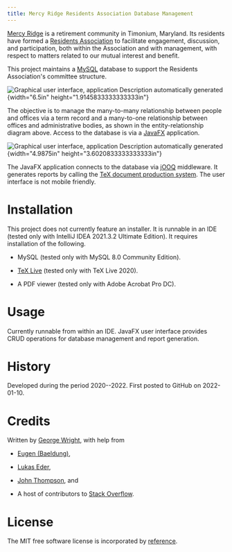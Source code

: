 ```yaml
---
title: Mercy Ridge Residents Association Database Management
---
```


[Mercy Ridge](https://mercyridge.com/) is a retirement community in Timonium, Maryland. Its residents have formed
a [Residents Association](https://mrra.online/) to facilitate engagement, discussion, and participation, both within the
Association and with management, with respect to matters related to our mutual interest and benefit.

This project maintains a [MySQL](https://www.mysql.com/) database to support the Residents Association's committee
structure.

![Graphical user interface, application Description automatically generated](C:/Users/Geo/Git/mrradb/media/image1.png)
{width="6.5in"
height="1.9145833333333333in"}

The objective is to manage the many-to-many relationship between people and offices via a term record and a many-to-one
relationship between offices and administrative bodies, as shown in the entity-relationship diagram above. Access to the
database is via a
[JavaFX](https://openjfx.io/) application.

![Graphical user interface, application Description automatically generated](C:/Users/Geo/Git/mrradb/media/image2.png)
{width="4.9875in"
height="3.6020833333333333in"}

The JavaFX application connects to the database via
[jOOQ](https://www.jooq.org/) middleware. It generates reports by calling
the [TeX document production system](https://tug.org/). The user interface is not mobile friendly.

# Installation

This project does not currently feature an installer. It is runnable in an IDE (tested only with IntelliJ IDEA 2021.3.2
Ultimate Edition). It requires installation of the following.

- MySQL (tested only with MySQL 8.0 Community Edition).

- [TeX Live](https://tug.org/texlive/) (tested only with TeX Live 2020).

- A PDF viewer (tested only with Adobe Acrobat Pro DC).

# Usage

Currently runnable from within an IDE. JavaFX user interface provides CRUD operations for database management and report
generation.

# History

Developed during the period 2020--2022. First posted to GitHub on 2022-01-10.

# Credits

Written by [George Wright](mailto:geo@loyola.edu), with help from

- [Eugen (Baeldung)](https://twitter.com/baeldung),

- [Lukas Eder](https://www.crunchbase.com/person/lukas-eder),

- [John Thompson](https://springframework.guru/about/), and

- A host of contributors to [Stack Overflow](https://stackoverflow.com/).

# License

The MIT free software license is incorporated by
[reference](https://mit-license.org/).
